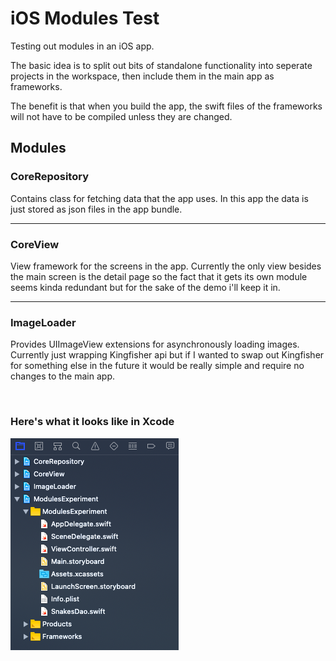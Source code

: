 # iOS Modules Test
Testing out modules in an iOS app.

The basic idea is to split out bits of standalone functionality into seperate projects in the workspace, then include them in the main app as frameworks.

The benefit is that when you build the app, the swift files of the frameworks will not have to be compiled unless they are changed.

## Modules

### CoreRepository
Contains class for fetching data that the app uses.  In this app the data is just stored as json files in the app bundle.

------
### CoreView
View framework for the screens in the app.  Currently the only view besides the main screen is the detail page so the fact that it gets its own module seems kinda redundant but for the sake of the demo i'll keep it in.

------
### ImageLoader
Provides UIImageView extensions for asynchronously loading images.  Currently just wrapping Kingfisher api but if I wanted to swap out Kingfisher for something else in the future it would be really simple and require no changes to the main app.

&nbsp;

### Here's what it looks like in Xcode
![project](sc.png)
